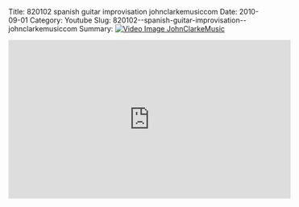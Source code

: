 Title: 820102  spanish guitar improvisation  johnclarkemusiccom
Date: 2010-09-01
Category: Youtube
Slug: 820102--spanish-guitar-improvisation--johnclarkemusiccom
Summary: <a href="/820102--spanish-guitar-improvisation--johnclarkemusiccom.html"><img src="https://i.ytimg.com/vi/zn_YCszMIBg/hqdefault.jpg" alt="Video Image JohnClarkeMusic"></a>

<iframe width="560" height="315" src="https://www.youtube.com/embed/zn_YCszMIBg" title="YouTube video player" frameborder="0" allow="accelerometer; autoplay; clipboard-write; encrypted-media; gyroscope; picture-in-picture" allowfullscreen></iframe>

